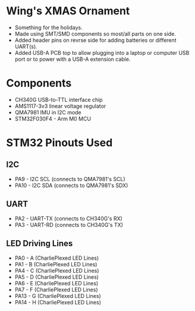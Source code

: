 # Wing's XMAS Ornament

* Something for the holidays.
* Made using SMT/SMD components so most/all parts on one side.
* Added header pins on revrse side for adding batteries or different UART(s).
* Added USB-A PCB top to allow plugging into a laptop or computer USB port or to power with a USB-A extension cable.

# Components

* CH340G USB-to-TTL interface chip
* AMS1117-3v3 linear voltage regulator
* QMA7981 IMU in I2C mode
* STM32F030F4 - Arm M0 MCU

# STM32 Pinouts Used

## I2C 

* PA9  - I2C SCL (connects to QMA7981's SCL)
* PA10 - I2C SDA (connects to QMA7981's SDX)

## UART

* PA2  - UART-TX (connects to CH340G's RX)
* PA3  - UART-RD (connects to CH340G's TX)

## LED Driving Lines

* PA0  - A (CharliePlexed LED Lines)
* PA1  - B (CharliePlexed LED Lines)
* PA4  - C (CharliePlexed LED Lines)
* PA5  - D (CharliePlexed LED Lines)
* PA6  - E (CharliePlexed LED Lines)
* PA7  - F (CharliePlexed LED Lines)
* PA13 - G (CharliePlexed LED Lines)
* PA14 - H (CharliePlexed LED Lines)
